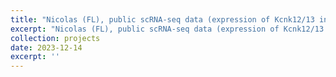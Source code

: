 ```yaml
---
title: "Nicolas (FL), public scRNA-seq data (expression of Kcnk12/13 in a mouse model of neuropathy)"
excerpt: "Nicolas (FL), public scRNA-seq data (expression of Kcnk12/13 in a mouse model of neuropathy)"
collection: projects
date: 2023-12-14
excerpt: ''
---
```

